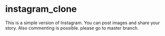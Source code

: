 # instagram_clone
This is a simple version of Instagram. You can post images and share your story. Also commenting is possible. please go to master branch.

